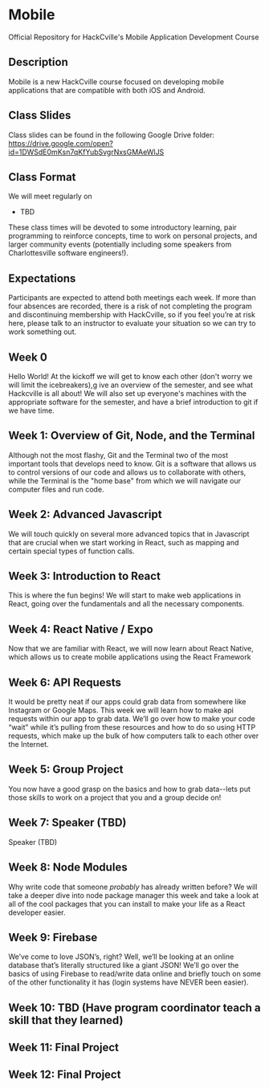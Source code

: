 # Mobile
Official Repository for HackCville's Mobile Application Development Course

## Description

Mobile is a new HackCville course focused on developing mobile applications that are compatible with both iOS and Android.

## Class Slides

Class slides can be found in the following Google Drive folder: https://drive.google.com/open?id=1DWSdE0mKsn7qKfYubSvgrNxsGMAeWlJS

## Class Format

We will meet regularly on

- TBD

These class times will be devoted to some introductory learning, pair programming to reinforce concepts, time to work on personal projects, and larger community events (potentially including some speakers from Charlottesville software engineers!).

## Expectations

Participants are expected to attend both meetings each week. If more than four absences are recorded, there is a risk of not completing the program and discontinuing membership with HackCville, so if you feel you’re at risk here, please talk to an instructor to evaluate your situation so we can try to work something out.

## Week 0

Hello World! At the kickoff we will get to know each other (don't worry we will limit the icebreakers),g ive an overview of the semester,
and see what Hackcville is all about! We will also set up everyone's machines with the appropriate software for the semester, and have a brief introduction to git if we have time.

## Week 1: Overview of Git, Node, and the Terminal

Although not the most flashy, Git and the Terminal two of the most important tools that develops need to know. Git is a software that allows us to control versions of our code and allows us to collaborate with others, while the Terminal is the "home base" from which we will navigate our computer files and run code.

## Week 2: Advanced Javascript

We will touch quickly on several more advanced topics that in Javascript that are crucial when we start working in React, such as mapping and certain special types of function calls.

## Week 3: Introduction to React

This is where the fun begins! We will start to make web applications in React, going over the fundamentals and all the necessary components.

## Week 4: React Native / Expo

Now that we are familiar with React, we will now learn about React Native, which allows us to create mobile applications using the React
Framework


## Week 6: API Requests

It would be pretty neat if our apps could grab data from somewhere like Instagram or Google Maps. This week we will learn how to make api requests within our app to grab data. We’ll go over how to make your code “wait” while it’s pulling from these resources and how to do so using HTTP requests, which make up the bulk of how computers talk to each other over the Internet.

## Week 5: Group Project

You now have a good grasp on the basics and how to grab data--lets put those skills to work on a project that you and a group decide on!

## Week 7: Speaker (TBD)

Speaker (TBD)

## Week 8: Node Modules

Why write code that someone _probably_ has already written before? We will take a deeper dive into node package manager this week and take a look at all of the
cool packages that you can install to make your life as a React developer easier.

## Week 9: Firebase

We’ve come to love JSON’s, right? Well, we’ll be looking at an online database that’s literally structured like a giant JSON! We’ll go over the basics of using Firebase to read/write data online and briefly touch on some of the other functionality it has (login systems have NEVER been easier).

## Week 10: TBD (Have program coordinator teach a skill that they learned)

## Week 11: Final Project

## Week 12: Final Project
